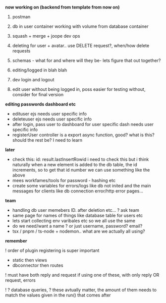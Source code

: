 

**now working on (backend from template from now on)** 

1) postman
2) db in user container working with volume from database container
3) squash + merge + joope dev ops


3) deleting for user + avatar.. use DELETE request?, when/how delete requests
4) schemas - what for and where will they be- lets figure that out together? 
5) editing/logged in blah blah
6) dev login and logout

7) edit user without being logged in, poss easier for testing without, consider for final version

**editing passwords dashboard etc**
- edituser ejs needs user specific info
- deleteuser ejs needs user specific info
- after login, pass user to dashboard for user specific dash needs user specific info
- registerUser controller is a export async function, good? what is this? should the rest be? I need to learn


**later**
- check this: id: result.lastInsertRowid i need to check this but i think naturally when a new element is added to the db table, the id increments, so to get that id number we can use something like the above
- mees workfames/tools for password - hashing etc
- create some variables for errors/logs like db not inited and the main messages for 	clients like db connection error/http error pages...




**team**

- handling db user memebers ID. after deletion etc... ? ask team
- same page for names of things like database table for users etc
- lets start collecting env varibales etc so we all use the same
- do we need/want a name ? or just username, password? email?
- tsx / pnpm / ts-node + nodemon.. what are we actually all using?


**remember**

 ! order of plugin registering is super important
- static then views
- dbconnector then routes

 ! must have both reply and request if using one of these, with only reply OR request, errors 

 ! ? database queries, ? these avtually matter, the amount of them needs to match the values given in the run() that comes after